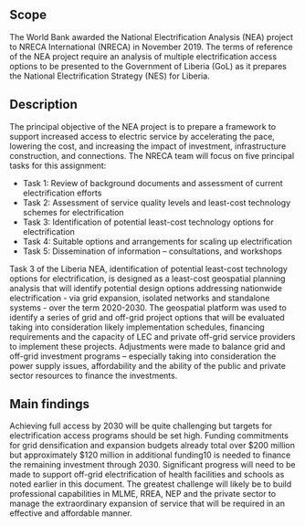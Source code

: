## Scope

The World Bank awarded the National Electrification Analysis (NEA) project to NRECA International (NRECA) in November 2019. The  terms of reference of the NEA project require an analysis  of multiple electrification access options to be presented to the Government of Liberia (GoL) as it prepares the National Electrification Strategy (NES) for Liberia. 

## Description

The principal objective of the NEA project is to prepare a framework to support increased access to electric service by accelerating the pace, lowering the cost, and increasing the impact of investment, infrastructure construction, and connections. The NRECA team will focus on five principal tasks for this assignment:
* Task 1: Review of background documents and assessment of current electrification efforts
* Task 2: Assessment  of service quality levels and least-cost technology schemes for electrification
* Task 3: Identification of potential least-cost technology options for electrification
* Task 4: Suitable options and arrangements for scaling up electrification
* Task 5: Dissemination of information – consultations, and workshops

Task 3 of the Liberia NEA, identification of potential least-cost technology options for electrification, is designed as a least-cost geospatial planning analysis that will identify potential design options addressing nationwide electrification - via grid expansion, isolated networks and standalone systems - over the term 2020-2030. The geospatial platform was used to identify a series of grid and off-grid project options that will be evaluated taking into consideration likely implementation schedules, financing requirements and the capacity of LEC and private off-grid service providers to implement these projects. Adjustments were made to balance grid and off-grid investment programs – especially taking into consideration the power supply issues, affordability and the ability of the public and private sector resources to finance the investments.

## Main findings

Achieving full access by 2030 will be quite challenging but targets for electrification access programs should be set high. Funding commitments for grid densification and expansion budgets already total over $200 million but approximately $120 million in additional funding10 is needed to finance the remaining investment through 2030. Significant progress will need to be made to support off-grid electrification of health facilities and schools as noted earlier in this document. The greatest challenge will likely be to build professional capabilities in MLME, RREA, NEP and the private sector to manage the extraordinary expansion of service that will be required in an effective and affordable manner.
